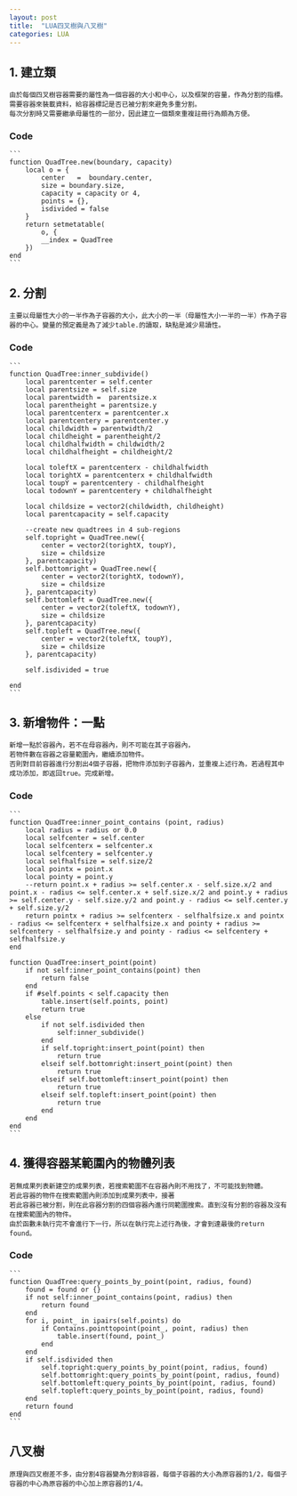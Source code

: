 ```yaml
---
layout: post
title:  "LUA四叉樹與八叉樹"
categories: LUA
---
```


## 1. 建立類
	由於每個四叉樹容器需要的屬性為一個容器的大小和中心，以及框架的容量，作為分割的指標。需要容器來裝載資料，給容器標記是否已被分割來避免多重分割。    
	每次分割時又需要繼承母屬性的一部分，因此建立一個類來重複註冊行為頗為方便。 
 
### Code 
	```
	function QuadTree.new(boundary, capacity)
		local o = {
			center   =  boundary.center,
			size = boundary.size,
			capacity = capacity or 4,
			points = {},
			isdivided = false
		}
		return setmetatable(
			o, {
			__index = QuadTree
		})
	end
	```

## 2. 分割
	主要以母屬性大小的一半作為子容器的大小，此大小的一半（母屬性大小一半的一半）作為子容器的中心。變量的預定義是為了減少table.的讀取，缺點是減少易讀性。  

### Code 
	```
	function QuadTree:inner_subdivide()
		local parentcenter = self.center
		local parentsize = self.size
		local parentwidth =  parentsize.x
		local parentheight = parentsize.y
		local parentcenterx = parentcenter.x
		local parentcentery = parentcenter.y
		local childwidth = parentwidth/2
		local childheight = parentheight/2
		local childhalfwidth = childwidth/2
		local childhalfheight = childheight/2
		
		local toleftX = parentcenterx - childhalfwidth
		local torightX = parentcenterx + childhalfwidth
		local toupY = parentcentery - childhalfheight
		local todownY = parentcentery + childhalfheight

		local childsize = vector2(childwidth, childheight)
		local parentcapacity = self.capacity

		--create new quadtrees in 4 sub-regions
		self.topright = QuadTree.new({
			center = vector2(torightX, toupY),
			size = childsize
		}, parentcapacity)
		self.bottomright = QuadTree.new({
			center = vector2(torightX, todownY),
			size = childsize
		}, parentcapacity)
		self.bottomleft = QuadTree.new({
			center = vector2(toleftX, todownY),
			size = childsize
		}, parentcapacity)
		self.topleft = QuadTree.new({
			center = vector2(toleftX, toupY),
			size = childsize
		}, parentcapacity)

		self.isdivided = true
			
	end
	```

## 3. 新增物件：一點
	新增一點於容器內，若不在母容器內，則不可能在其子容器內，  
	若物件數在容器之容量範圍內，繼續添加物件。  
	否則對目前容器進行分割出4個子容器，把物件添加到子容器內，並重複上述行為，若過程其中成功添加，即返回true。完成新增。  
### Code 
	```
	function QuadTree:inner_point_contains (point, radius)
		local radius = radius or 0.0
		local selfcenter = self.center
		local selfcenterx = selfcenter.x
		local selfcentery = selfcenter.y
		local selfhalfsize = self.size/2
		local pointx = point.x
		local pointy = point.y
		--return point.x + radius >= self.center.x - self.size.x/2 and point.x - radius <= self.center.x + self.size.x/2 and point.y + radius >= self.center.y - self.size.y/2 and point.y - radius <= self.center.y + self.size.y/2
		return pointx + radius >= selfcenterx - selfhalfsize.x and pointx - radius <= selfcenterx + selfhalfsize.x and pointy + radius >= selfcentery - selfhalfsize.y and pointy - radius <= selfcentery + selfhalfsize.y
	end

	function QuadTree:insert_point(point)
		if not self:inner_point_contains(point) then
			return false
		end
		if #self.points < self.capacity then
			table.insert(self.points, point)
			return true
		else 
			if not self.isdivided then
				self:inner_subdivide()
			end
			if self.topright:insert_point(point) then
				return true
			elseif self.bottomright:insert_point(point) then
				return true
			elseif self.bottomleft:insert_point(point) then
				return true
			elseif self.topleft:insert_point(point) then
				return true
			end
		end
	end
	```

## 4. 獲得容器某範圍內的物體列表
	若無成果列表新建空的成果列表，若搜索範圍不在容器內則不用找了，不可能找到物體。    
	若此容器的物件在搜索範圍內則添加到成果列表中，接著  
	若此容器已被分割，則在此容器分割的四個容器內進行同範圍搜索。直到沒有分割的容器及沒有在搜索範圍內的物件。  
	由於函數未執行完不會進行下一行，所以在執行完上述行為後，才會到達最後的return found。  
	
### Code 
	```
	function QuadTree:query_points_by_point(point, radius, found)
		found = found or {}
		if not self:inner_point_contains(point, radius) then
			return found
		end
		for i, point_ in ipairs(self.points) do
			if Contains.pointtopoint(point_, point, radius) then
				table.insert(found, point_)
			end
		end
		if self.isdivided then
			self.topright:query_points_by_point(point, radius, found)
			self.bottomright:query_points_by_point(point, radius, found)
			self.bottomleft:query_points_by_point(point, radius, found)
			self.topleft:query_points_by_point(point, radius, found)
		end
		return found
	end
	```

## 八叉樹

	原理與四叉樹差不多，由分割4容器變為分割8容器，每個子容器的大小為原容器的1/2，每個子容器的中心為原容器的中心加上原容器的1/4。